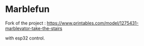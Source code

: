 # Marblefun

Fork of the project :
https://www.printables.com/model/1275431-marblevator-take-the-stairs

with esp32 control.
